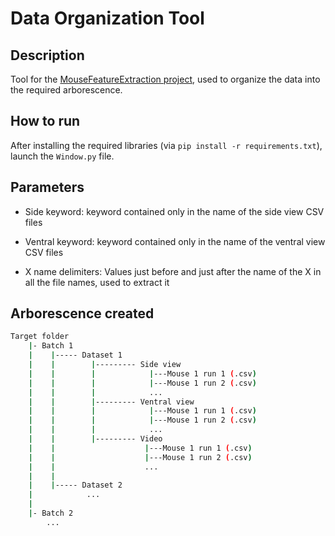 # Data Organization Tool

## Description
Tool for the [MouseFeatureExtraction project](https://github.com/SimpingOjou/MouseFeatureExtraction), used to organize the data into the required arborescence.

## How to run
After installing the required libraries (via ```pip install -r requirements.txt```), launch the `Window.py` file.

## Parameters
- Side keyword: keyword contained only in the name of the side view CSV files
- Ventral keyword: keyword contained only in the name of the ventral view CSV files

- X name delimiters: Values just before and just after the name of the X in all the file names, used to extract it

## Arborescence created

```bash
Target folder
    |- Batch 1
    |    |----- Dataset 1
    |    |        |--------- Side view
    |    |        |            |---Mouse 1 run 1 (.csv)
    |    |        |            |---Mouse 1 run 2 (.csv)
    |    |        |            ...
    |    |        |--------- Ventral view
    |    |        |            |---Mouse 1 run 1 (.csv)
    |    |        |            |---Mouse 1 run 2 (.csv)
    |    |        |            ...
    |    |        |--------- Video
    |    |                    |---Mouse 1 run 1 (.csv)
    |    |                    |---Mouse 1 run 2 (.csv)
    |    |                    ...
    |    |
    |    |----- Dataset 2
    |            ...
    |            
    |- Batch 2
        ...
```
